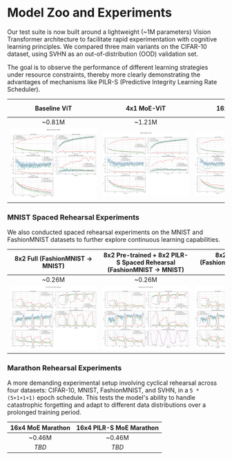 # Model Zoo and Experiments

Our test suite is now built around a lightweight (~1M parameters) Vision Transformer architecture to facilitate rapid experimentation with cognitive learning principles. We compared three main variants on the CIFAR-10 dataset, using SVHN as an out-of-distribution (OOD) validation set.

The goal is to observe the performance of different learning strategies under resource constraints, thereby more clearly demonstrating the advantages of mechanisms like PILR-S (Predictive Integrity Learning Rate Scheduler).

| **Baseline ViT** | **4x1 MoE-ViT** | **16x4 MoE-ViT** | **16x4 PILR-S-MoE-ViT with 3σ Learning** |
| :--:| :--:| :--:| :--:|
| ~0.81M | ~1.21M | ~1.23M | ~1.23M |
| <img src="output/ViT/img/legacy_img/20250626-BASE_ViT-Params_0.81M.png" style="max-width:200px;"> | <img src="output/ViT/img/legacy_img/20250626-MOE_4x1_ViT-Params_1.21M.png" style="max-width:200px;"> | <img src="output/ViT/img/legacy_img/20250626-MOE_16x4_ViT-Params_1.23M.png" style="max-width:200px;"> | <img src="output/ViT/img/legacy_img/20250626-GBP_MOE_ViT-Params_1.23M.png" style="max-width:200px;"> |

### MNIST Spaced Rehearsal Experiments

We also conducted spaced rehearsal experiments on the MNIST and FashionMNIST datasets to further explore continuous learning capabilities.

| **8x2 Full (FashionMNIST -> MNIST)** | **8x2 Pre-trained + 8x2 PILR-S Spaced Rehearsal (FashionMNIST -> MNIST)** | **8x2 PILR-S Full (FashionMNIST -> MNIST) (1.2σ)** |
| :--:| :--:| :--:|
| ~0.26M | ~0.26M | ~0.26M |
| <img src="output/ViT/img/20250627-tiny-moe-mnist-mnist-rehearsal.png" style="max-width:200px;"> | <img src="output/ViT/img/20250627-tiny-gbp-mnist-mnist-rehearsal.png" style="max-width:200px;"> | <img src="output/ViT/img/20250627-tiny-gbp-2-mnist-mnist-rehearsal.png" style="max-width:200px;"> |

### Marathon Rehearsal Experiments

A more demanding experimental setup involving cyclical rehearsal across four datasets: CIFAR-10, MNIST, FashionMNIST, and SVHN, in a `5 * (5+1+1+1)` epoch schedule. This tests the model's ability to handle catastrophic forgetting and adapt to different data distributions over a prolonged training period.

| **16x4 MoE Marathon** | **16x4 PILR-S MoE Marathon** |
| :--:| :--:|
| ~0.46M | ~0.46M |
| *TBD* | *TBD* |
